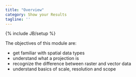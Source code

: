 ```yaml
--- 
title: "Overview"
category: Show your Results
tagline: ''
---
```


{% include JB/setup %}

The objectives of this module are:
  - get familiar with spatial data types
  - understand what a projection is
  - recognize the difference between raster and vector data
  - understand basics of scale, resolution and scope



